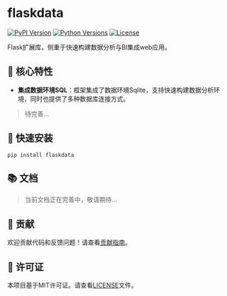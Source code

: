 # flaskdata

[![PyPI Version](https://img.shields.io/pypi/v/flask-analyticspro)](https://pypi.org/project/flask-analyticspro/)
[![Python Versions](https://img.shields.io/pypi/pyversions/flask-analyticspro)](https://pypi.org/project/flask-analyticspro/)
[![License](https://img.shields.io/badge/license-MIT-blue.svg)](https://github.com/yourusername/flask-analyticspro/blob/main/LICENSE)

Flask扩展库，侧重于快速构建数据分析与BI集成web应用。

## 🌟 核心特性

- **集成数据环境SQL**：框架集成了数据环境Sqlite，支持快速构建数据分析环境，同时也提供了多种数据库连接方式。

> 待完善...

## 🚀 快速安装

```
pip install flaskdata
```

## 📚 文档

> 当前文档正在完善中，敬请期待...

## 🤝 贡献

欢迎贡献代码和反馈问题！请查看[贡献指南](CONTRIBUTING.md)。

## 📜 许可证

本项目基于MIT许可证。请查看[LICENSE](LICENSE)文件。

